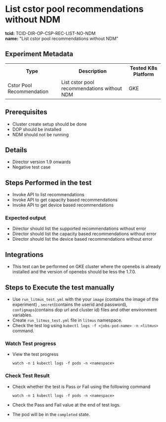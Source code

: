 # List cstor pool recommendations without NDM

<b>tcid:</b> TCID-DIR-OP-CSP-REC-LIST-NO-NDM <br>
<b>name:</b> "List cstor pool recommendations without NDM"<br>


## Experiment Metadata

<table>
  <tr>
    <th> Type </th>
    <th> Description </th>
    <th> Tested K8s Platform </th>
  </tr>
  <tr>
    <td> Cstor Pool Recommendation </td>
    <td> List cstor pool recommendations without NDM </td>
    <td> GKE </td>
  </tr>
</table>

## Prerequisites

- Cluster create setup should be done
- DOP should be installed
- NDM should not be running

## Details

- Director version 1.9 onwards
- Negative test case

## Steps Performed in the test

- Invoke API to list recommendations
- Invoke API to get capacity based recommendations
- Invoke API to get device based recommendations

### Expected output

- Director should list the supported recommendations without error
- Director should list the capacity based recommendations without error
- Director should list the device based recommendations without error

## Integrations

- This test can be performed on GKE cluster where the openebs is already installed and the version of openebs should be less the 1.7.0.

## Steps to Execute the test manually 

- Use `run_litmus_test.yml` with the your `image` (contains the image of the experiment) , `secret`(contains the userid and password), `configmaps`(contains dop url and cluster id) files and other environment variables.
- Create `run_litmus_test.yml` file in `litmus` namespace. 
- Check the test log using `kubectl logs -f <jobs-pod-name> -n <litmus>` command.


### Watch Test progress

- View the test progress  

  `watch -n 1 kubectl logs -f pods -n <namespace>`

### Check Test Result

- Check whether the test is Pass or Fail using the following command

  `watch -n 1 kubectl logs -f pods -n <namespace>`

- Check the Pass and Fail value at the end of test logs.
- The pod will be in the `completed` state.
